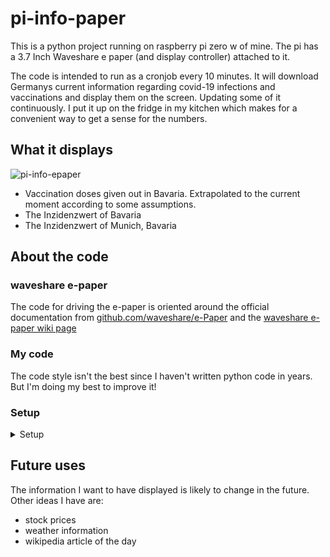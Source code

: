# pi-info-paper

This is a python project running on raspberry pi zero w of mine. The pi has a 3.7 Inch Waveshare e paper (and display controller) attached to it.

The code is intended to run as a cronjob every 10 minutes.
It will download Germanys current information regarding covid-19 infections and vaccinations and display them on the screen. Updating some of it continuously.
I put it up on the fridge in my kitchen which makes for a convenient way to get a sense for the numbers.

## What it displays

![pi-info-epaper](https://user-images.githubusercontent.com/33176142/111890186-6d5a0980-89e7-11eb-8aa8-7fe316021a20.jpg)

- Vaccination doses given out in Bavaria. Extrapolated to the current moment according to some assumptions.
- The Inzidenzwert of Bavaria
- The Inzidenzwert of Munich, Bavaria

## About the code

### waveshare e-paper

The code for driving the e-paper is oriented around the official documentation from
[github.com/waveshare/e-Paper](https://github.com/waveshare/e-Paper) and the [waveshare e-paper wiki page](https://www.waveshare.com/wiki/3.7inch_e-Paper_HAT)

### My code

The code style isn't the best since I haven't written python code in years. But I'm doing my best to improve it!


### Setup
<details><summary>Setup</summary>
<p>

 Use a clean ubuntu installation

 How about upgrading first?

```sh
sudo apt update && sudo apt upgrade
```


```sh
sudo raspi-config
```
-> 3 Interface Options
-> P4 SPI
-> Yes
-> Ok	
-> Finish


```sh
wget http://www.airspayce.com/mikem/bcm2835/bcm2835-1.60.tar.gz
tar zxvf bcm2835-1.60.tar.gz 
cd bcm2835-1.60/
sudo ./configure
sudo make
sudo make check
sudo make install
```

```sh
cd ~
sudo apt install wiringpi
wget https://project-downloads.drogon.net/wiringpi-latest.deb
sudo dpkg -i wiringpi-latest.deb
gpio -v
```

```sh
sudo apt update
sudo apt install -y python-pip python-pil python-numpy
sudo pip install RPi.GPIO spidev

sudo apt update
sudo apt install -y python3-pip python3-pil python3-numpy
sudo pip3 install RPi.GPIO spidev
```

```sh
sudo apt install -y git
```

How about some apt maintenance now?

```sh
sudo apt clean && sudo apt autoclean && sudo apt autoremove
```

If you want to try the waveshare example code first:

```sh
cd ~
git clone https://github.com/waveshare/e-Paper

```
Grab the code from this repo and install dependencies. Install pandas like shown below, it's the easiest solution.

```sh
cd ~
git clone https://github.com/lor-enz/pi-info-epaper
pip3 install pytz
sudo apt install -y python3-pandas
```

Run it with python3

</p>
</details>




## Future uses

The information I want to have displayed is likely to change in the future. Other ideas I have are:

- stock prices
- weather information
- wikipedia article of the day


